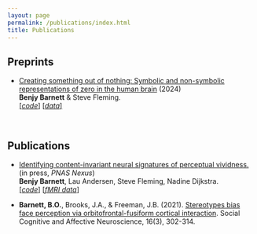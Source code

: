 ```yaml
---
layout: page
permalink: /publications/index.html
title: Publications
---
```


## Preprints

- [Creating something out of nothing: Symbolic and non-symbolic representations of zero in the human brain](https://www.biorxiv.org/content/10.1101/2024.01.30.577906v1) (2024)<br> **Benjy Barnett** & Steve Fleming.<br>
[[*code*]](https://github.com/benjybarnett/ZeroMEG) [[*data*]](https://osf.io/vr7qp/)


  <br>

## Publications

- [Identifying content-invariant neural signatures of perceptual vividness.](https://www.biorxiv.org/content/10.1101/2022.11.30.518510v3) (in press, *PNAS Nexus*)<br>
**Benjy Barnett**, Lau Andersen, Steve Fleming, Nadine Dijkstra.<br>
[[*code*]](https://github.com/benjybarnett/abstract-awareness) [[*fMRI data*]](https://data.ru.nl/collections/di/dccn/DSC_3018030.03_435?0)


- **Barnett, B.O.**, Brooks, J.A., & Freeman, J.B. (2021). [Stereotypes bias face perception via orbitofrontal-fusiform cortical interaction](https://www.academic.oup.com/scan/article/16/3/302/6017806). Social Cognitive and Affective Neuroscience, 16(3), 302-314.


  
